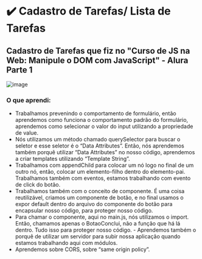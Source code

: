 # ✔️ Cadastro de Tarefas/ Lista de Tarefas
## Cadastro de Tarefas que fiz no "Curso de JS na Web: Manipule o DOM com JavaScript" - Alura Parte 1
![image](https://user-images.githubusercontent.com/78277341/141662265-16eb7e51-9dc6-41ee-8f67-3eefe05d5c09.png)

### O que aprendi:

- Trabalhamos prevenindo o comportamento de formulário, então aprendemos como funciona o comportamento padrão do formulário, aprendemos como selecionar o valor do input utilizando a propriedade de value.
- Nós utilizamos um método chamado querySelector para buscar o seletor e esse seletor é o “Data Attributes”. Então, nós aprendemos também porquê utilizar “Data Attributes” no nosso código, aprendemos a criar templates utilizando “Template String”.
- Trabalhamos com appendChild para colocar um nó logo no final de um outro nó, então, colocar um elemento-filho dentro do elemento-pai. Trabalhamos também com eventos, estamos trabalhando com evento de click do botão.
- Trabalhamos também com o conceito de componente. É uma coisa reutilizável, criamos um componente de botão, e no final usamos o expor default dentro do arquivo do componente do botão para encapsular nosso código, para proteger nosso código.
- Para chamar o componente, aqui no main.js, nós utilizamos o import. Então, chamamos apenas o BotaoConclui, não a função que há lá dentro. Tudo isso para proteger nosso código. - Aprendemos também o porquê de utilizar um servidor para subir nossa aplicação quando estamos trabalhando aqui com módulos.
- Aprendemos sobre CORS, sobre “same origin policy”.

